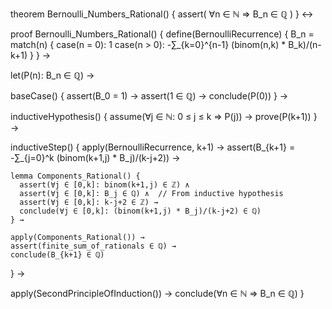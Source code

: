 theorem Bernoulli_Numbers_Rational() {
  assert(
    ∀n ∈ ℕ ⇒ B_n ∈ ℚ
  )
} ↔

proof Bernoulli_Numbers_Rational() {
  define(BernoulliRecurrence) {
    B_n = match(n) {
      case(n = 0): 1
      case(n > 0): -∑_{k=0}^{n-1} (binom(n,k) * B_k)/(n-k+1)
    }
  } →
  
  let(P(n): B_n ∈ ℚ) →
  
  baseCase() {
    assert(B_0 = 1) →
    assert(1 ∈ ℚ) →
    conclude(P(0))
  } →
  
  inductiveHypothesis() {
    assume(∀j ∈ ℕ: 0 ≤ j ≤ k ⇒ P(j)) →
    prove(P(k+1))
  } →
  
  inductiveStep() {
    apply(BernoulliRecurrence, k+1) →
    assert(B_{k+1} = -∑_{j=0}^k (binom(k+1,j) * B_j)/(k-j+2)) →
    
    lemma Components_Rational() {
      assert(∀j ∈ [0,k]: binom(k+1,j) ∈ ℤ) ∧
      assert(∀j ∈ [0,k]: B_j ∈ ℚ) ∧  // From inductive hypothesis
      assert(∀j ∈ [0,k]: k-j+2 ∈ ℤ) →
      conclude(∀j ∈ [0,k]: (binom(k+1,j) * B_j)/(k-j+2) ∈ ℚ)
    } →
    
    apply(Components_Rational()) →
    assert(finite_sum_of_rationals ∈ ℚ) →
    conclude(B_{k+1} ∈ ℚ)
  } →
  
  apply(SecondPrincipleOfInduction()) →
  conclude(∀n ∈ ℕ ⇒ B_n ∈ ℚ)
}